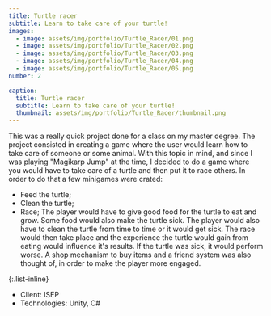 ```yaml
---
title: Turtle racer
subtitle: Learn to take care of your turtle!
images: 
  - image: assets/img/portfolio/Turtle_Racer/01.png
  - image: assets/img/portfolio/Turtle_Racer/02.png
  - image: assets/img/portfolio/Turtle_Racer/03.png
  - image: assets/img/portfolio/Turtle_Racer/04.png
  - image: assets/img/portfolio/Turtle_Racer/05.png
number: 2

caption:
  title: Turtle racer
  subtitle: Learn to take care of your turtle!
  thumbnail: assets/img/portfolio/Turtle_Racer/thumbnail.png
---
```

This was a really quick project done for a class on my master degree. 
The project consisted in creating a game where the user would learn how to take care of someone or some animal. With this topic in mind, and since I was playing "Magikarp Jump" at the time, I decided to do a game where you would have to take care of a turtle and then put it to race others.
In order to do that a few minigames were crated:
- Feed the turtle;
- Clean the turtle;
- Race;
The player would have to give good food for the turtle to eat and grow. Some food would also make the turtle sick.
The player would also have to clean the turtle from time to time or it would get sick.
The race would then take place and the experience the turtle would gain from eating would influence it's results. If the turtle was sick, it would perform worse.
A shop mechanism to buy items and a friend system was also thought of, in order to make the player more engaged.


{:.list-inline}
- Client: ISEP
- Technologies: Unity, C#

